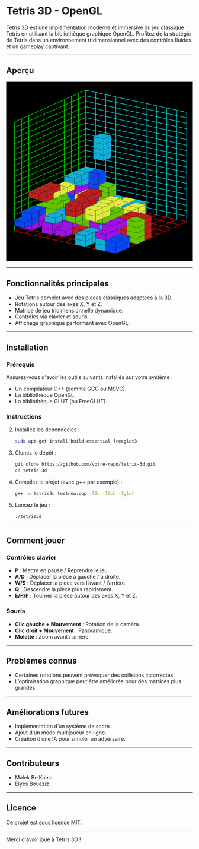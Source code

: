 # Tetris 3D - OpenGL

Tetris 3D est une implémentation moderne et immersive du jeu classique Tetris en utilisant la bibliothèque graphique OpenGL. Profitez de la stratégie de Tetris dans un environnement tridimensionnel avec des contrôles fluides et un gameplay captivant.

---

## Aperçu
![Capture d'écran du gameplay](docs/Gameplay.png)  


---

## Fonctionnalités principales
- Jeu Tetris complet avec des pièces classiques adaptées à la 3D.
- Rotations autour des axes X, Y et Z.
- Matrice de jeu tridimensionnelle dynamique.
- Contrôles via clavier et souris.
- Affichage graphique performant avec OpenGL.

---

## Installation

### **Prérequis**
Assurez-vous d'avoir les outils suivants installés sur votre système :
- Un compilateur C++ (comme GCC ou MSVC).
- La bibliothèque OpenGL.
- La bibliothèque GLUT (ou FreeGLUT).

### **Instructions**
2. Installez les dependecies :
   ```bash
   sudo apt-get install build-essential freeglut3 
   ```

2. Clonez le dépôt :
   ```bash
   git clone https://github.com/votre-repo/tetris-3d.git
   cd tetris-3d
   ```
3. Compilez le projet (avec g++ par exemple) :
   ```bash
   g++ -o tetris3d testnew.cpp -lGL -lGLU -lglut
   ```
4. Lancez le jeu :
   ```bash
   ./tetris3d
   ```

---

## Comment jouer

### **Contrôles clavier**
- **P** : Mettre en pause / Reprendre le jeu.
- **A/D** : Déplacer la pièce à gauche / à droite.
- **W/S** : Déplacer la pièce vers l’avant / l’arrière.
- **Q** : Descendre la pièce plus rapidement.
- **E/R/F** : Tourner la pièce autour des axes X, Y et Z.

### **Souris**
- **Clic gauche + Mouvement** : Rotation de la caméra.
- **Clic droit + Mouvement** : Panoramique.
- **Molette** : Zoom avant / arrière.

---

## Problèmes connus
- Certaines rotations peuvent provoquer des collisions incorrectes.
- L’optimisation graphique peut être améliorée pour des matrices plus grandes.

---

## Améliorations futures
- Implémentation d’un système de score.
- Ajout d'un mode multijoueur en ligne.
- Création d’une IA pour simuler un adversaire.

---

## Contributeurs
- Malek BelKahla
- Elyes Bouaziz

---

## Licence
Ce projet est sous licence [MIT](LICENSE).

---

Merci d'avoir joué à Tetris 3D !

